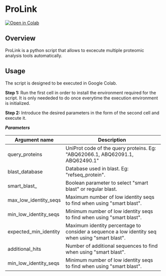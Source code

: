 # ProLink
[![Open in Colab](https://colab.research.google.com/assets/colab-badge.svg)](https://colab.research.google.com/drive/1EhX_gO05Fmn_-ikvEkz90rf9S9p0imtp?usp=sharing)

## Overview
ProLink is a python script that allows to excecute multiple proteomic analysis tools automatically.

## Usage
The script is designed to be executed in Google Colab.

**Step 1:** Run the first cell in order to install the environment required for the script. It is only neededed to do once everytime the execution environment is initialized. 

**Step 2:** Introduce the desired parameters in the form of the second cell and execute it.

***Parameters***

| Argument name                             | Description                                                |
| ----------------------------------------- | ---------------------------------------------------------- |
| query_proteins                            | UniProt code of the query proteins. Eg: "ABQ62066.1, ABQ62091.1, ABQ62490.1"|
| blast_database                            | Database used in blast. Eg: "refseq_protein".              |
| smart_blast_                              | Boolean parameter to select "smart blast" or regular blast.|
| max_low_identity_seqs                     | Maximum number of low identity seqs to find when using "smart blast".|
| min_low_identity_seqs                     | Minimum number of low identity seqs to find when using "smart blast".|
| expected_min_identity                     | Maximum identity percentage to consider a sequence a low identity seq when using "smart blast".|
| additional_hits                           | Number of additional sequences to find when using "smart blast".|
| min_low_identity_seqs                     | Minimum number of low identity seqs to find when using "smart blast".|
